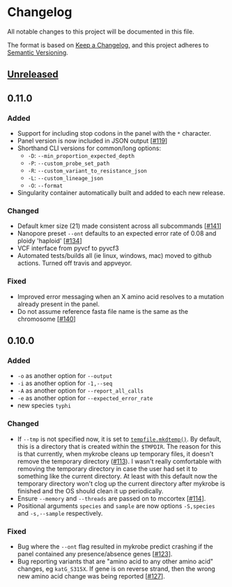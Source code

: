 # Changelog

All notable changes to this project will be documented in this file.

The format is based on [Keep a Changelog](https://keepachangelog.com/en/1.0.0/), and
this project adheres to [Semantic Versioning](https://semver.org/spec/v2.0.0.html).

## [Unreleased]

## 0.11.0

### Added
- Support for including stop codons in the panel with the `*` character.
- Panel version is now included in JSON output [[#119][119]]
- Shorthand CLI versions for common/long options:
  - `-D`: `--min_proportion_expected_depth`
  - `-P`: `--custom_probe_set_path`
  - `-R`: `--custom_variant_to_resistance_json`
  - `-L`: `--custom_lineage_json`
  - `-O`: `--format`
- Singularity container automatically built and added to each new release.

### Changed
- Default kmer size (21) made consistent across all subcommands [[#141][141]]
- Nanopore preset `--ont` defaults to an expected error rate of 0.08 and ploidy
  'haploid' [[#134][134]]
- VCF interface from pyvcf to pyvcf3
- Automated tests/builds all (ie linux, windows, mac) moved to github actions.
  Turned off travis and appveyor.


### Fixed
- Improved error messaging when an X amino acid resolves to a mutation already present
  in the panel.
- Do not assume reference fasta file name is the same as the chromosome [[#140][140]]

## 0.10.0

### Added

- `-o` as another option for `--output`
- `-i` as another option for `-1,--seq`
- `-A` as another option for `--report_all_calls`
- `-e` as another option for `--expected_error_rate`
- new species `typhi`

### Changed

- If `--tmp` is not specified now, it is set to [`tempfile.mkdtemp()`][mkdtemp]. By
  default, this is a directory that is created within the `$TMPDIR`. The reason for this
  is that currently, when mykrobe cleans up temporary files, it doesn't remove the
  temporary directory ([#113][113]). I wasn't really comfortable with removing the
  temporary directory in case the user had set it to something like the current
  directory. At least with this default now the temporary directory won't clog up the
  current directory after mykrobe is finished and the OS should clean it up
  periodically.
- Ensure `--memory` and `--threads` are passed on to mccortex [[#114][114]].
- Positional arguments `species` and `sample` are now options `-S,species` and
  `-s,--sample` respectively.

### Fixed

- Bug where the `--ont` flag resulted in mykrobe predict crashing if the panel
  contained any presence/absence genes [[#123][123]].
- Bug reporting variants that are "amino acid to any other amino acid" changes,
  eg `katG_S315X`. If gene is on reverse strand, then the wrong new amino
  acid change was being reported [[#127][127]].


[113]: https://github.com/Mykrobe-tools/mykrobe/issues/113
[114]: https://github.com/Mykrobe-tools/mykrobe/issues/114
[119]: https://github.com/Mykrobe-tools/mykrobe/issues/119
[123]: https://github.com/Mykrobe-tools/mykrobe/issues/123
[127]: https://github.com/Mykrobe-tools/mykrobe/issues/127
[134]: https://github.com/Mykrobe-tools/mykrobe/issues/134
[140]: https://github.com/Mykrobe-tools/mykrobe/issues/140
[141]: https://github.com/Mykrobe-tools/mykrobe/issues/141
[142]: https://github.com/Mykrobe-tools/mykrobe/issues/142
[Unreleased]: https://github.com/Mykrobe-tools/mykrobe/compare/v0.10.0...HEAD
[mkdtemp]: https://docs.python.org/3.6/library/tempfile.html#tempfile.mkdtemp

